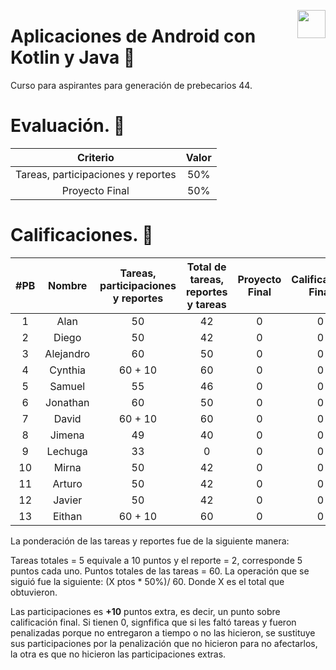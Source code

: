 <p aling="right"> 
<img src= "https://upload.wikimedia.org/wikipedia/commons/thumb/6/64/Android_logo_2019_%28stacked%29.svg/1200px-Android_logo_2019_%28stacked%29.svg.png" align="right" width="45px">
</p>

# Aplicaciones de Android con Kotlin y Java 📱

Curso para aspirantes para generación de prebecarios 44.


# Evaluación. 🧮

|Criterio| Valor|
|:------:|:-----:|
|Tareas, participaciones y reportes|50%|
|Proyecto Final| 50%|


# Calificaciones. 📝

|#PB|Nombre|Tareas, participaciones y reportes|Total de tareas, reportes y tareas|Proyecto Final|Calificación Final|
|:-:|:----:|:----:|:------:|:-----:|:---:|
|1|Alan|50|42|0|0|
|2|Diego|50|42|0|0|
|3|Alejandro|60|50|0|0|
|4|Cynthia|60 + 10|60|0|0|
|5|Samuel|55|46|0|0|
|6|Jonathan|60|50|0|0|
|7|David|60 + 10|60|0|0|
|8|Jimena|49|40|0|0|
|9|Lechuga|33|0|0|0|
|10|Mirna|50|42|0|0|
|11|Arturo|50|42|0|0|
|12|Javier|50|42|0|0|
|13|Eithan|60 + 10|60|0|0|

La ponderación de las tareas y reportes fue de la siguiente manera:

Tareas totales  = 5 equivale a 10 puntos y el reporte = 2, corresponde 5 puntos cada uno. Puntos totales de las tareas = 60.  La operación que se siguió fue la siguiente: (X ptos * 50%)/ 60. Donde X es el total que obtuvieron.

Las participaciones es **+10** puntos extra, es decir, un punto sobre calificación final. Si tienen 0, signfifica que si les faltó tareas y fueron penalizadas porque no entregaron a tiempo o no las hicieron, se sustituye sus participaciones por la penalización que no hicieron para no afectarlos, la otra es que no hicieron las participaciones extras.

